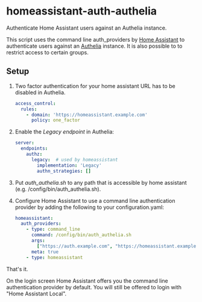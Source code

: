 # homeassistant-auth-authelia

Authenticate Home Assistant users against an Authelia instance.

This script uses the command line auth_providers by [Home Assistant](https://home-assistant.io) to authenticate users against an [Authelia](https://www.authelia.com/) instance. It is also possible to to restrict access to certain groups.

## Setup

1. Two factor authentication for your home assistant URL has to be disabled in Authelia.

    ```yaml
    access_control:
      rules:
        - domain: 'https://homeassistant.example.com'
          policy: one_factor
    ```

2. Enable the _Legacy endpoint_ in Authelia:

    ```yaml
    server:
      endpoints:
        authz:
          legacy:  # used by homeassistant
            implementation: 'Legacy'
            authn_strategies: []
    ```

3. Put _auth_authelia.sh_ to any path that is accessible by home assistant (e.g. /config/bin/auth_authelia.sh).

4. Configure Home Assistant to use a command line authentication provider by adding the following to your configuration.yaml:

    ```yaml
    homeassistant:
      auth_providers:
        - type: command_line
          command: /config/bin/auth_authelia.sh
          args:
            ["https://auth.example.com", "https://homeassistant.example.com", "homeassistant_users"]
          meta: true
        - type: homeassistant
    ```

That's it.

On the login screen Home Assistant offers you the command line authentication provider by default. You will still be offered to login with "Home Assistant Local".
